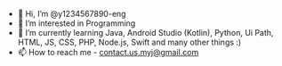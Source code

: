 - 👋 Hi, I’m @y1234567890-eng
- 👀 I’m interested in Programming
- 🌱 I’m currently learning Java, Android Studio (Kotlin), Python, Ui Path, HTML, JS, CSS, PHP, Node.js, Swift and many other things :)
- 📫 How to reach me - contact.us.myj@gmail.com

<!-- - 💞️ I’m looking to collaborate on - -->
<!---
y1234567890-eng/y1234567890-eng is a ✨ special ✨ repository because its `README.md` (this file) appears on your GitHub profile.
You can click the Preview link to take a look at your changes.
--->
